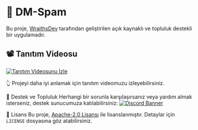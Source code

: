 # 🚀 DM-Spam

Bu proje, [WraithsDev](https://youtube.com/@WraithsDev) tarafından geliştirilen açık kaynaklı ve topluluk destekli bir uygulamadır.

## 📽️ Tanıtım Videosu

[![Tanıtım Videosunu İzle](https://img.youtube.com/vi/6Y6zNuj8fOs/maxresdefault.jpg)](https://youtube.com/@WraithsDev)

👆 Projeyi daha iyi anlamak için tanıtım videomuzu izleyebilirsiniz.

💬 Destek ve Topluluk
Herhangi bir sorunla karşılaşırsanız veya yardım almak isterseniz, destek sunucumuza katılabilirsiniz:
[![Discord Banner](https://api.weblutions.com/discord/invite/vsc/)](https://discord.gg/vsc)

🪪 Lisans
Bu proje, [Apache-2.0 Lisansı](https://www.apache.org/licenses/LICENSE-2.0) ile lisanslanmıştır. Detaylar için `LICENSE` dosyasına göz atabilirsiniz.
